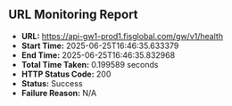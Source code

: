 ## URL Monitoring Report

- **URL:** https://api-gw1-prod1.fisglobal.com/gw/v1/health
- **Start Time:** 2025-06-25T16:46:35.633379
- **End Time:** 2025-06-25T16:46:35.832968
- **Total Time Taken:** 0.199589 seconds
- **HTTP Status Code:** 200
- **Status:** Success
- **Failure Reason:** N/A
